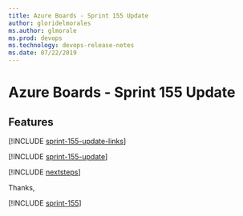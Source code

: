 ```yaml
---
title: Azure Boards - Sprint 155 Update
author: gloridelmorales
ms.author: glmorale
ms.prod: devops
ms.technology: devops-release-notes
ms.date: 07/22/2019
---
```


# Azure Boards - Sprint 155 Update

## Features

[!INCLUDE [sprint-155-update-links](../_shared/boards/sprint-155-update-links.md)]

[!INCLUDE [sprint-155-update](../_shared/boards/sprint-155-update.md)]

[!INCLUDE [nextsteps](../_shared/nextsteps.md)]

Thanks,

[!INCLUDE [sprint-155](../_shared/signer/sprint-155.md)]